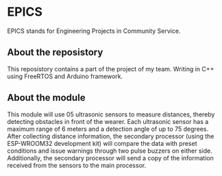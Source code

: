 # EPICS

  EPICS stands for Engineering Projects in Community Service. 

## About the reposistory

  This reposistory contains a part of the project of my team. Writing in C++ using FreeRTOS and Arduino framework.

## About the module

  This module will use 05 ultrasonic sensors to measure distances, thereby detecting obstacles in front of the wearer. Each ultrasonic sensor has a maximum range of 6 meters and a detection angle of up to 75 degrees. After collecting distance information, the secondary processor (using the ESP-WROOM32 development kit) will compare the data with preset conditions and issue warnings through two pulse buzzers on either side. Additionally, the secondary processor will send a copy of the information received from the sensors to the main processor.

